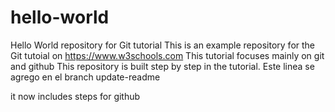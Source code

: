 # hello-world
Hello World repository for Git tutorial
This is an example repository for the Git tutoial on https://www.w3schools.com
This tutorial focuses mainly on git and github
This repository is built step by step in the tutorial.
Este linea se agrego en el branch update-readme

it now includes steps for github
